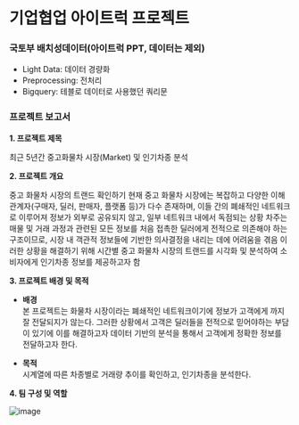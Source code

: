 # 기업협업 아이트럭 프로젝트

### **국토부 배치성데이터(아이트럭 PPT, 데이터는 제외)**

- Light Data:  데이터 경량화
- Preprocessing: 전처리
- Bigquery: 테블로 데이터로 사용했던 쿼리문

### **프로젝트 보고서**
**1. 프로젝트 제목**

최근 5년간 중고화물차 시장(Market) 및 인기차종 분석

**2. 프로젝트 개요**

중고 화물차 시장의 트랜드 확인하기
현재 중고 화물차 시장에는 복잡하고 다양한 이해관계자(구매자, 딜러, 판매자, 플랫폼 등)가 다수 존재하며, 이들 간의 폐쇄적인 네트워크로 이루어져 정보가 외부로 공유되지 않고, 일부 네트워크 내에서 독점되는 상황 차주는 매물 및 거래 과정과 관련된 모든 정보를 처음 접촉한 딜러에게 전적으로 의존해야 하는 구조이므로, 시장 내 객관적 정보들에 기반한 의사결정을 내리는 데에 어려움을 겪음
이러한 상황을 해결하기 위해 시간별 중고 화물차 시장의 트랜드를 시각화 및 분석하여 소비자에게 인기차종 정보를 제공하고자 함

**3. 프로젝트 배경 및 목적**

- **배경**  
본 프로젝트는 화물차 시장이라는 폐쇄적인 네트워크이기에  정보가 고객에게 까지 잘 전달되지가 않는다. 그러한 상황에서 고객은 딜러들을 전적으로 믿어야하는 부담이 있기에 이를 해결하고자 데이터 기반의 분석을 통해서 고객에게 정확한 정보를 전달하고자 한다. 

- **목적**  
시계열에 따른 차종별로 거래량 추이를 확인하고, 인기차종을 분석한다.

**4. 팀 구성 및 역할**

![image](https://user-images.githubusercontent.com/102206023/195517553-fa58bcd9-c842-4951-ba96-91bab993a196.png)


